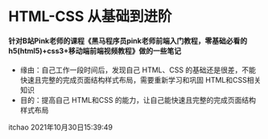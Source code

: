 # HTML-CSS 从基础到进阶
#### 针对B站Pink老师的课程《黑马程序员pink老师前端入门教程，零基础必看的h5(html5)+css3+移动端前端视频教程》做的一些笔记
* 缘由：自己工作一段时间后，发现自己 HTML、CSS 的基础还是很差，不能快速且完整的完成页面结构样式布局，需要重新学习和巩固 HTML和CSS相关知识
* 目的：提高自己 HTML和CSS 的能力，让自己能快速且完整的完成页面结构样式布局


itchao
2021年10月30日15:39:49
